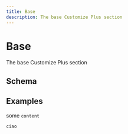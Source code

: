```yaml
---
title: Base
description: The base Customize Plus section
---
```


# Base

The base Customize Plus section

## Schema

<schema></schema>

## Examples

some `content`
```
ciao
```
